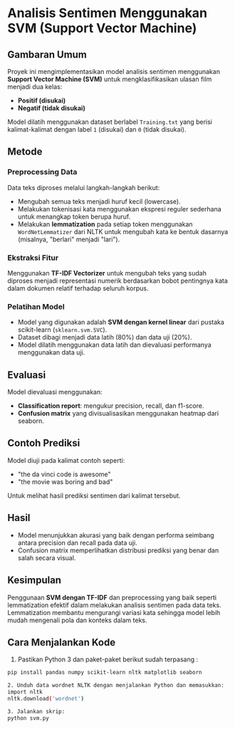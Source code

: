 # Analisis Sentimen Menggunakan SVM (Support Vector Machine)

## Gambaran Umum

Proyek ini mengimplementasikan model analisis sentimen menggunakan **Support Vector Machine (SVM)** untuk mengklasifikasikan ulasan film menjadi dua kelas:  
- **Positif (disukai)**  
- **Negatif (tidak disukai)**

Model dilatih menggunakan dataset berlabel `Training.txt` yang berisi kalimat-kalimat dengan label `1` (disukai) dan `0` (tidak disukai).

## Metode

### Preprocessing Data

Data teks diproses melalui langkah-langkah berikut:

- Mengubah semua teks menjadi huruf kecil (lowercase).
- Melakukan tokenisasi kata menggunakan ekspresi reguler sederhana untuk menangkap token berupa huruf.
- Melakukan **lemmatization** pada setiap token menggunakan `WordNetLemmatizer` dari NLTK untuk mengubah kata ke bentuk dasarnya (misalnya, "berlari" menjadi "lari").

### Ekstraksi Fitur

Menggunakan **TF-IDF Vectorizer** untuk mengubah teks yang sudah diproses menjadi representasi numerik berdasarkan bobot pentingnya kata dalam dokumen relatif terhadap seluruh korpus.

### Pelatihan Model

- Model yang digunakan adalah **SVM dengan kernel linear** dari pustaka scikit-learn (`sklearn.svm.SVC`).
- Dataset dibagi menjadi data latih (80%) dan data uji (20%).
- Model dilatih menggunakan data latih dan dievaluasi performanya menggunakan data uji.

## Evaluasi

Model dievaluasi menggunakan:

- **Classification report**: mengukur precision, recall, dan f1-score.
- **Confusion matrix** yang divisualisasikan menggunakan heatmap dari seaborn.

## Contoh Prediksi

Model diuji pada kalimat contoh seperti:

- "the da vinci code is awesome"  
- "the movie was boring and bad"

Untuk melihat hasil prediksi sentimen dari kalimat tersebut.

## Hasil

- Model menunjukkan akurasi yang baik dengan performa seimbang antara precision dan recall pada data uji.
- Confusion matrix memperlihatkan distribusi prediksi yang benar dan salah secara visual.

## Kesimpulan

Penggunaan **SVM dengan TF-IDF** dan preprocessing yang baik seperti lemmatization efektif dalam melakukan analisis sentimen pada data teks.  
Lemmatization membantu mengurangi variasi kata sehingga model lebih mudah mengenali pola dan konteks dalam teks.

## Cara Menjalankan Kode

1. Pastikan Python 3 dan paket-paket berikut sudah terpasang :

```bash
pip install pandas numpy scikit-learn nltk matplotlib seaborn

2. Unduh data wordnet NLTK dengan menjalankan Python dan memasukkan:
import nltk
nltk.download('wordnet')

3. Jalankan skrip:
python svm.py
